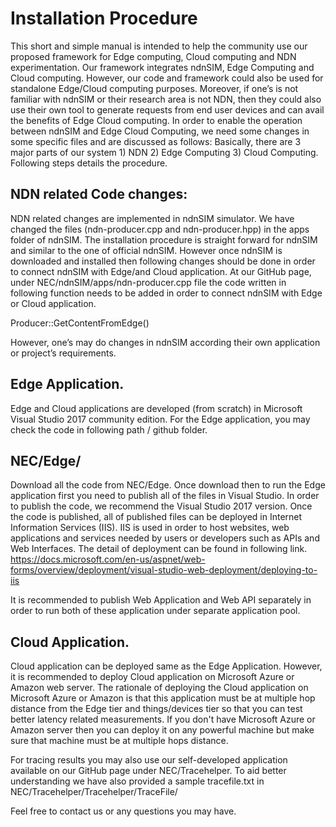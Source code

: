 # Installation Procedure

This short and simple manual is intended to help the community use our proposed framework for Edge computing, Cloud computing and NDN experimentation. Our framework integrates ndnSIM, Edge Computing and Cloud computing. However, our code and framework could also be used for standalone Edge/Cloud computing purposes. Moreover, if one’s is not familiar with ndnSIM or their research area is not NDN, then they could also use their own tool to generate requests from end user devices and can avail the benefits of Edge Cloud computing.  In order to enable the operation between ndnSIM and Edge Cloud Computing, we need some changes in some specific files and are discussed as follows:
Basically, there are 3 major parts of our system 1) NDN 2) Edge Computing 3) Cloud Computing. Following steps details the procedure. 

## NDN related Code changes:
NDN related changes are implemented in ndnSIM simulator. We have changed the files (ndn-producer.cpp and ndn-producer.hpp) in the apps folder of ndnSIM. 
The installation procedure is straight forward for ndnSIM and similar to the one of official ndnSIM. However once ndnSIM is downloaded and installed then following changes should be done in order to connect ndnSIM with Edge/and Cloud application. 
At our GitHub page, under NEC/ndnSIM/apps/ndn-producer.cpp file the code written in following function needs to be added in order to connect ndnSIM with Edge or Cloud application.

Producer::GetContentFromEdge()

However, one’s may do changes in ndnSIM according their own application or project’s requirements.   

## Edge Application.

Edge and Cloud applications are developed (from scratch) in Microsoft Visual Studio 2017 community edition. For the Edge application, you may check the code in following path / github folder.

## NEC/Edge/
Download all the code from NEC/Edge. Once download then to run the Edge application first you need to publish all of the files in Visual Studio. In order to publish the code, we recommend the Visual Studio 2017 version. Once the code is published, all of published files can be deployed in Internet Information Services (IIS). IIS is used in order to host websites, web applications and services needed by users or developers such as APIs and Web Interfaces.
The detail of deployment can be found in following link.  
https://docs.microsoft.com/en-us/aspnet/web-forms/overview/deployment/visual-studio-web-deployment/deploying-to-iis

It is recommended to publish  Web Application and Web API separately in order to run both of these application under separate application pool.

## Cloud Application.

Cloud application can be deployed same as the Edge Application. However, it is recommended to deploy Cloud application on Microsoft Azure or Amazon web server. The rationale of deploying the Cloud application on Microsoft Azure or Amazon is that this application must be at multiple hop distance from the Edge tier and things/devices tier so that you can test better latency related measurements.  If you don't have Microsoft Azure or Amazon server then you can deploy it on any powerful machine but make sure that machine must be at multiple hops distance. 

For tracing  results you may also use our self-developed application available on our GitHub page under NEC/Tracehelper. To aid better understanding we have also provided a sample tracefile.txt in NEC/Tracehelper/Tracehelper/TraceFile/ 

Feel free to contact us  or any questions you may have.


